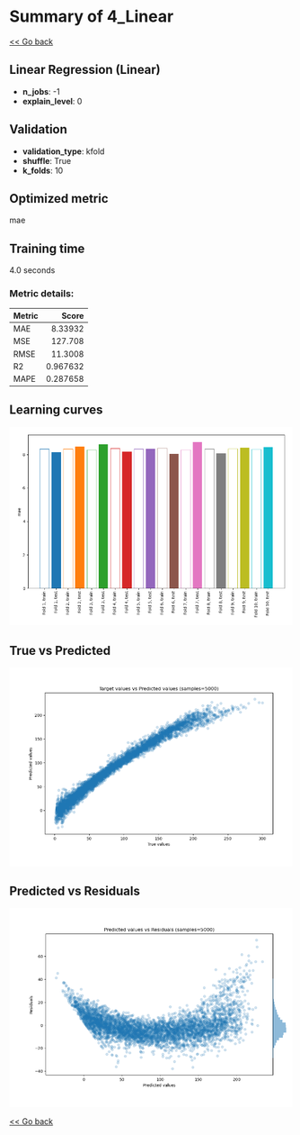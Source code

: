 # Summary of 4_Linear

[<< Go back](../README.md)


## Linear Regression (Linear)
- **n_jobs**: -1
- **explain_level**: 0

## Validation
 - **validation_type**: kfold
 - **shuffle**: True
 - **k_folds**: 10

## Optimized metric
mae

## Training time

4.0 seconds

### Metric details:
| Metric   |      Score |
|:---------|-----------:|
| MAE      |   8.33932  |
| MSE      | 127.708    |
| RMSE     |  11.3008   |
| R2       |   0.967632 |
| MAPE     |   0.287658 |



## Learning curves
![Learning curves](learning_curves.png)
## True vs Predicted

![True vs Predicted](true_vs_predicted.png)


## Predicted vs Residuals

![Predicted vs Residuals](predicted_vs_residuals.png)



[<< Go back](../README.md)
